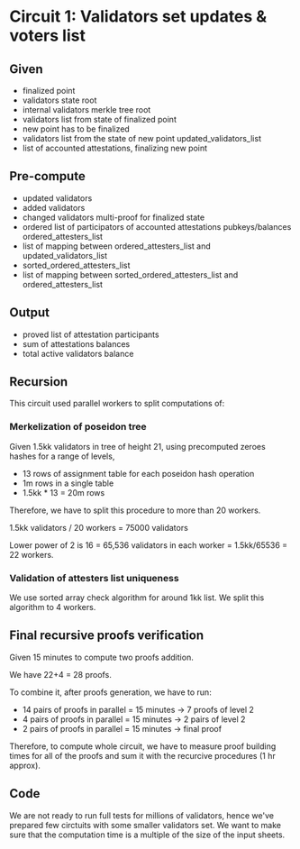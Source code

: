 # Circuit 1: Validators set updates & voters list

## Given

- finalized point
- validators state root
- internal validators merkle tree root
- validators list from state of finalized point
- new point has to be finalized
- validators list from the state of new point updated_validators_list
- list of accounted attestations, finalizing new point

## Pre-compute

- updated validators
- added validators
- changed validators multi-proof for finalized state
- ordered list of participators of accounted attestations pubkeys/balances ordered_attesters_list
- list of mapping between ordered_attesters_list and updated_validators_list
- sorted_ordered_attesters_list
- list of mapping between sorted_ordered_attesters_list and ordered_attesters_list

## Output

- proved list of attestation participants
- sum of attestations balances
- total active validators balance

## Recursion

This circuit used parallel workers to split computations of:

### Merkelization of poseidon tree

Given 1.5kk validators in tree of height 21, using precomputed zeroes hashes for a range of levels,

- 13 rows of assignment table for each poseidon hash operation
- 1m rows in a single table
- 1.5kk \* 13 = 20m rows

Therefore, we have to split this procedure to more than 20 workers.

1.5kk validators / 20 workers = 75000 validators

Lower power of 2 is 16 = 65,536 validators in each worker = 1.5kk/65536 = 22 workers.

### Validation of attesters list uniqueness

We use sorted array check algorithm for around 1kk list.
We split this algorithm to 4 workers.

## Final recursive proofs verification

Given 15 minutes to compute two proofs addition.

We have 22+4 = 28 proofs.

To combine it, after proofs generation, we have to run:

- 14 pairs of proofs in parallel = 15 minutes -> 7 proofs of level 2
- 4 pairs of proofs in parallel = 15 minutes -> 2 pairs of level 2
- 2 pairs of proofs in parallel = 15 minutes -> final proof

Therefore, to compute whole circuit, we have to measure proof building times for all of the proofs and sum it with the recurcive procedures (1 hr approx).

## Code

We are not ready to run full tests for millions of validators, hence we've prepared few circtuits with some smaller validators set. We want to make sure that the computation time is a multiple of the size of the input sheets.
